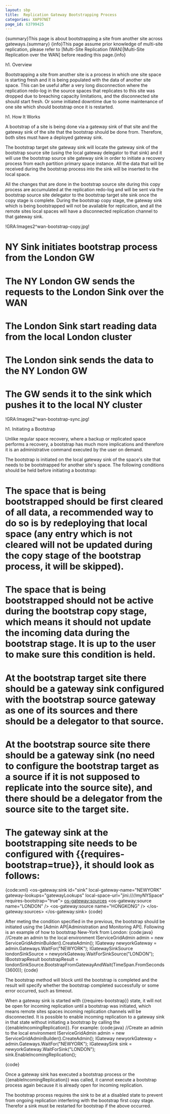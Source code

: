 ```yaml
---
layout: sbp
title:  Replication Gateway Bootstrapping Process
categories: XAP97NET
page_id: 63799425
---
```


{summary}This page is about bootstrapping a site from another site across gateways.{summary}
{info}This page assume prior knowledge of multi-site replication, please refer to [Multi-Site Replication (WAN)|Multi-Site Replication over the WAN] before reading this page.{info}

h1. Overview

Bootstrapping a site from another site is a process in which one site space is starting fresh and it is being populated with the data of another site space. This can be useful after a very long disconnection where the replication redo-log in the source spaces that replicates to this site was dropped due to breaching capacity limitations, and the disconnected site should start fresh. Or some initiated downtime due to some maintenance of one site which should bootstrap once it is restarted.

h1. How It Works

A bootstrap of a site is being done via a gateway sink of that site and the gateway sink of the site that the bootstrap should be done from. Therefore, both sites must have a deployed gateway sink.

The bootstrap target site gateway sink will locate the gateway sink of the bootstrap source site (using the local gateway delegator to that sink) and it will use the bootstrap source site gateway sink in order to initiate a recovery process from each partition primary space instance. All the data that will be received during the bootstrap process into the sink will be inserted to the local space.

All the changes that are done in the bootstrap source site during this copy process are accumulated at the replication redo-log and will be sent via the bootstrap source site delegator to the bootstrap target site sink once the copy stage is complete. During the bootstrap copy stage, the gateway sink which is being bootstrapped will not be available for replication, and all the remote sites local spaces will have a disconnected replication channel to that gateway sink.

!GRA:Images2^wan-bootstrap-copy.jpg!
# NY Sink initiates bootstrap process from the London GW
# The NY London GW sends the requests to the London Sink over the WAN
# The London Sink start reading data from the local London cluster
# The London sink sends the data to the NY London GW
# The GW sends it to the sink which pushes it to the local NY cluster

!GRA:Images2^wan-bootstrap-sync.jpg!

h1. Initiating a Bootstrap

Unlike regular space recovery, where a backup or replicated space performs a recovery, a bootstrap has much more implications and therefore it is an administrative command executed by the user on demand.

The bootstrap is initiated on the local gateway sink of the space's site that needs to be bootstrapped for another site's space. The following conditions should be held before initiating a bootstrap:
# The space that is being bootstrapped should be first cleared of all data, a recommended way to do so is by redeploying that local space (any entry which is not cleared will not be updated during the copy stage of the bootstrap process, it will be skipped).
# The space that is being bootstrapped should not be active during the bootstrap copy stage, which means it should not update the incoming data during the bootstrap stage. It is up to the user to make sure this condition is held.
# At the bootstrap target site there should be a gateway sink configured with the bootstrap source gateway as one of its sources and there should be a delegator to that source.
# At the bootstrap source site there should be a gateway sink (no need to configure the bootstrap target as a source if it is not supposed to replicate into the source site), and there should be a delegator from the source site to the target site.
# The gateway sink at the bootstrapping site needs to be configured with {{requires-bootstrap=true}}, it should look as follows:
{code:xml}
<os-gateway:sink id="sink" local-gateway-name="NEWYORK"
  gateway-lookups="gatewayLookups"
  local-space-url="jini://*/*/myNYSpace" requires-bootstrap="true">
  <os-gateway:sources>
    <os-gateway:source name="LONDON" />
    <os-gateway:source name="HONGKONG" />
  </os-gateway:sources>
</os-gateway:sink>
{code}

After meting the condition specified in the previous, the bootstrap should be initiated using the [Admin API|Administration and Monitoring API].
Following is an example of how to bootstrap New-York from London:
{code:java}
//Create an admin to the local environment
IServiceGridAdmin admin =  new ServiceGridAdminBuilder().CreateAdmin();
IGateway newyorkGateway = admin.Gateways.WaitFor("NEWYORK");
IGatewaySinkSource londonSinkSource = newyorkGateway.WaitForSinkSource("LONDON");
IBootstrapResult bootstrapResult = londonSinkSource.BootstrapFromGatewayAndWait(TimeSpan.FromSeconds(3600));
{code}

The bootstrap method will block until the bootstrap is completed and the result will specify whether the bootstrap completed successfully or some error occurred, such as timeout.

When a gateway sink is started with {{requires-bootstrap}} state, it will not be open for incoming replication until a bootstrap was initiated, which means remote sites spaces incoming replication channels will be disconnected. It is possible to enable incoming replication to a gateway sink in that state without initiating a bootstrap by calling the {{enableIncomingReplication}}. For example:
{code:java}
//Create an admin to the local environment
IServiceGridAdmin admin =  new ServiceGridAdminBuilder().CreateAdmin();
IGateway newyorkGateway = admin.Gateways.WaitFor("NEWYORK");
IGatewaySink sink = newyorkGateway.WaitForSink("LONDON");
sink.EnableIncomingReplication();

{code}

Once a gateway sink has executed a bootstrap process or the {{enableIncomingReplication}} was called, it cannot execute a bootstrap process again because it is already open for incoming replication.

The bootstrap process requires the sink to be at a disabled state to prevent from ongoing replication interfering with the bootstrap first copy stage. Therefor a sink must be restarted for bootstrap if the above occurred.